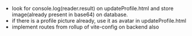 - look for console.log(reader.result) on updateProfile.html and store image(already present in base64) on database.
- if there is a profile picture already, use it as avatar in updateProfile.html
- implement routes from rollup of vite-config on backend also
